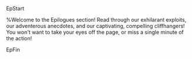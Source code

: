 
EpStart

%Welcome to the Epilogues section! Read through our exhilarant exploits, our adventerous anecdotes, and our captivating, compelling cliffhangers! You won't want to take your eyes off the page, or miss a single minute of the action!

EpFin



<script src="{{ '/assets/js/EpFormatter.js' | relative_url }}"></script>